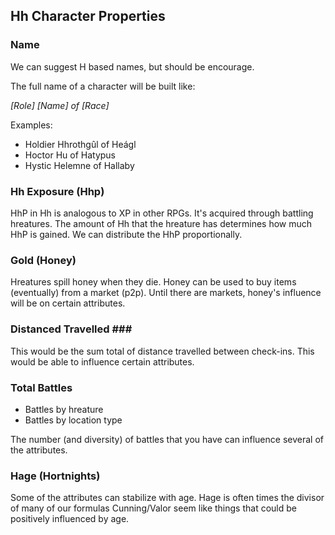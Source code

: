 Hh Character Properties
-----------------------

### Name ###
We can suggest H based names, but should be encourage.

The full name of a character will be built like:

*[Role] [Name] of [Race]*

Examples:
* Holdier Hhrothgûl of Heágl
* Hoctor Hu of Hatypus
* Hystic Helemne of Hallaby

### Hh Exposure (Hhp) ###
HhP in Hh is analogous to XP in other RPGs.
It's acquired through battling hreatures.
The amount of Hh that the hreature has determines how much HhP is gained.
We can distribute the HhP proportionally.

### Gold (Honey) ###
Hreatures spill honey when they die.
Honey can be used to buy items (eventually) from a market (p2p).
Until there are markets, honey's influence will be on certain attributes.

### Distanced Travelled ###<!-- TODO: Fun Name (Hurlongs?) -->
This would be the sum total of distance travelled between check-ins.
This would be able to influence certain attributes.

### Total Battles ###
* Battles by hreature
* Battles by location type

The number (and diversity) of battles that you have can influence several of the attributes.

### Hage (Hortnights) ###
Some of the attributes can stabilize with age.
Hage is often times the divisor of many of our formulas
Cunning/Valor seem like things that could be positively influenced by age.
